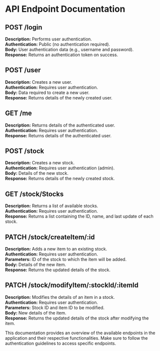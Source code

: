 # API Endpoint Documentation

## POST /login
**Description:** Performs user authentication.  
**Authentication:** Public (no authentication required).  
**Body:** User authentication data (e.g., username and password).  
**Response:** Returns an authentication token on success.

## POST /user
**Description:** Creates a new user.  
**Authentication:** Requires user authentication.  
**Body:** Data required to create a new user.  
**Response:** Returns details of the newly created user.

## GET /me
**Description:** Returns details of the authenticated user.  
**Authentication:** Requires user authentication.  
**Response:** Returns details of the authenticated user.

## POST /stock
**Description:** Creates a new stock.  
**Authentication:** Requires user authentication (admin).  
**Body:** Details of the new stock.  
**Response:** Returns details of the newly created stock.

## GET /stock/Stocks
**Description:** Returns a list of available stocks.  
**Authentication:** Requires user authentication.  
**Response:** Returns a list containing the ID, name, and last update of each stock.

## PATCH /stock/createItem/:id
**Description:** Adds a new item to an existing stock.  
**Authentication:** Requires user authentication.  
**Parameters:** ID of the stock to which the item will be added.  
**Body:** Details of the new item.  
**Response:** Returns the updated details of the stock.

## PATCH /stock/modifyItem/:stockId/:itemId
**Description:** Modifies the details of an item in a stock.  
**Authentication:** Requires user authentication.  
**Parameters:** Stock ID and item ID to be modified.  
**Body:** New details of the item.  
**Response:** Returns the updated details of the stock after modifying the item.

This documentation provides an overview of the available endpoints in the application and their respective functionalities. Make sure to follow the authentication guidelines to access specific endpoints.
